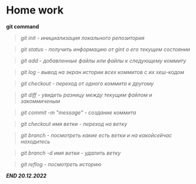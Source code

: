 # Home work

**git command**

> *git init - инициализация локального репозитория*

> *git status - получить информацию от gint о его текущем состоянии*

> *git add - добавленные файлы или файлы к следующему коммиту*

> *git log - вывод на экран истории всех коммитов с их хеш-кодом*

> *git checkout - переход от одного коммита к другому*

> *git diff - увидеть разницу между текущим файлом и закоммиченым*

> *git commit -m "message" - создание коммита*

> *git checkout имя ветки - переход на ветку*

> *git branch - посмотреть какие есть ветки и на какойсейчас находитесь*

> *git branch -d имя ветки - удалить ветку*

> *git reflog - посмотреть историю*

***END 20.12.2022***